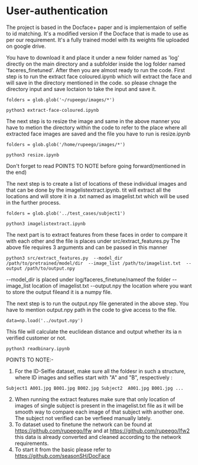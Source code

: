 # User-authentication
The project is based in the Docface+ paper and is implementaion of selfie to id matching. 
It's a modified version if the Docface that is made to use as per our requirement.
It's a fully trained model with its weights file uploaded on google drive.

You have to download it and place it under a new folder named as 'log' directly on the main directory and a subfolder inside the log folder named 'faceres_finetuned'.
After then you are almost ready to run the code.
First step is to run the extract face coloured.ipynb which will extract the face and will save in the directory mentioned in the code. so please chnage the directory input and save loctaion to take the input and save it.

`folders = glob.glob('~/rupeego/images/*')`

`python3 extract-face-coloured.ipynb`

The next step is to resize the image and same in the above manner you have to metion the directory within the code to refer to the place where all extracted face images are saved and the file you have to run is resize.ipynb

`folders = glob.glob('/home/rupeego/images/*')`

`python3 resize.ipynb`

Don't forget to read POINTS TO NOTE before going forward(mentioned in the end)

The next step is to create a list of locations of these individual images and that can be done by the imagelistextract.ipynb. tit will extract all the locations and will store it in a .txt named as imagelist.txt which will be used in the further process.

`folders = glob.glob('../test_cases/subject1')`

`python3 imagelistextract.ipynb`

The next part is to extract features from these faces in order to compare it with each other and the file is places under src/extract_features.py
The above file requires 3 arguments and can be passed in this manner

`python3 src/extract_features.py 
--model_dir /path/to/pretrained/model/dir 
--image_list /path/to/imagelist.txt 
--output /path/to/output.npy`

--model_dir is placed under log/faceres_finetune/nameof the folder
--image_list location of imagelist.txt
--output.npy the location where you want to store the output fileand it is a numpy file.

The next step is to run the output.npy file generated in the above step. You have to mention output.npy path in the code to give access to the file.

`data=np.load('../output.npy')`

This file will calculate the euclidean distance and output whether its ia n verified customer or not.

`python3 readbinary.ipynb`

POINTS TO NOTE:-

1) For the ID-Selfie dataset, make sure all the foldesr in such a structure, where ID images and selfies start with "A" and "B", respectively :

`Subject1
    A001.jpg
    B001.jpg
    B002.jpg
Subject2 
    A001.jpg
    B001.jpg
...`

2) When running the extract features make sure that only location of images of single subject is present in the imagelist.txt file as it will be smooth way to compare each image of that subject with another one. The subject not verified can be verfieed manually lately.
3) To dataset used to finetune the network can be found at https://github.com/rupeego/lfw and at https://github.com/rupeego/lfw2
this data is already converted and cleaned according to the network requirements.
4) To start it from the basic please refer to https://github.com/seasonSH/DocFace
